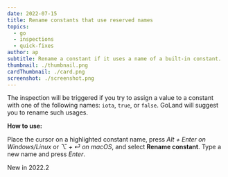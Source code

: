 ```yaml
---
date: 2022-07-15
title: Rename constants that use reserved names
topics:
  - go
  - inspections
  - quick-fixes
author: ap
subtitle: Rename a constant if it uses a name of a built-in constant.
thumbnail: ./thumbnail.png
cardThumbnail: ./card.png
screenshot: ./screenshot.png
---
```


The inspection will be triggered if you try to assign a value to a constant with one of the following names: `iota`, `true`, or `false`. GoLand will suggest you to rename such usages.

**How to use:**

Place the cursor on a highlighted constant name, press _Alt + Enter on Windows/Linux_ or _⌥ + ⏎ on macOS_, and select **Rename constant**. Type a new name and press _Enter_.

<span class="tag is-rounded">New in 2022.2</span>
